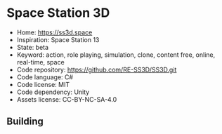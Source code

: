 # Space Station 3D

- Home: https://ss3d.space
- Inspiration: Space Station 13
- State: beta
- Keyword: action, role playing, simulation, clone, content free, online, real-time, space
- Code repository: https://github.com/RE-SS3D/SS3D.git
- Code language: C#
- Code license: MIT
- Code dependency: Unity
- Assets license: CC-BY-NC-SA-4.0

## Building
